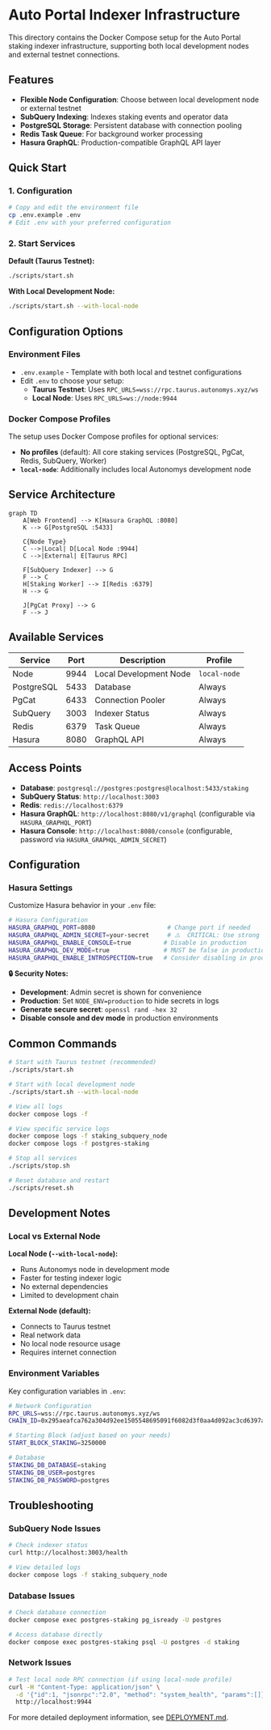# Auto Portal Indexer Infrastructure

This directory contains the Docker Compose setup for the Auto Portal staking indexer infrastructure, supporting both local development nodes and external testnet connections.

## Features

- **Flexible Node Configuration**: Choose between local development node or external testnet
- **SubQuery Indexing**: Indexes staking events and operator data
- **PostgreSQL Storage**: Persistent database with connection pooling
- **Redis Task Queue**: For background worker processing
- **Hasura GraphQL**: Production-compatible GraphQL API layer

## Quick Start

### 1. Configuration

```bash
# Copy and edit the environment file
cp .env.example .env
# Edit .env with your preferred configuration
```

### 2. Start Services

**Default (Taurus Testnet):**

```bash
./scripts/start.sh
```

**With Local Development Node:**

```bash
./scripts/start.sh --with-local-node
```

## Configuration Options

### Environment Files

- `.env.example` - Template with both local and testnet configurations
- Edit `.env` to choose your setup:
  - **Taurus Testnet**: Uses `RPC_URLS=wss://rpc.taurus.autonomys.xyz/ws`
  - **Local Node**: Uses `RPC_URLS=ws://node:9944`

### Docker Compose Profiles

The setup uses Docker Compose profiles for optional services:

- **No profiles** (default): All core staking services (PostgreSQL, PgCat, Redis, SubQuery, Worker)
- **`local-node`**: Additionally includes local Autonomys development node

## Service Architecture

```mermaid
graph TD
    A[Web Frontend] --> K[Hasura GraphQL :8080]
    K --> G[PostgreSQL :5433]

    C{Node Type}
    C -->|Local| D[Local Node :9944]
    C -->|External| E[Taurus RPC]

    F[SubQuery Indexer] --> G
    F --> C
    H[Staking Worker] --> I[Redis :6379]
    H --> G

    J[PgCat Proxy] --> G
    F --> J
```

## Available Services

| Service    | Port | Description            | Profile      |
| ---------- | ---- | ---------------------- | ------------ |
| Node       | 9944 | Local Development Node | `local-node` |
| PostgreSQL | 5433 | Database               | Always       |
| PgCat      | 6433 | Connection Pooler      | Always       |
| SubQuery   | 3003 | Indexer Status         | Always       |
| Redis      | 6379 | Task Queue             | Always       |
| Hasura     | 8080 | GraphQL API            | Always       |

## Access Points

- **Database**: `postgresql://postgres:postgres@localhost:5433/staking`
- **SubQuery Status**: `http://localhost:3003`
- **Redis**: `redis://localhost:6379`
- **Hasura GraphQL**: `http://localhost:8080/v1/graphql` (configurable via `HASURA_GRAPHQL_PORT`)
- **Hasura Console**: `http://localhost:8080/console` (configurable, password via `HASURA_GRAPHQL_ADMIN_SECRET`)

## Configuration

### **Hasura Settings**

Customize Hasura behavior in your `.env` file:

```bash
# Hasura Configuration
HASURA_GRAPHQL_PORT=8080                    # Change port if needed
HASURA_GRAPHQL_ADMIN_SECRET=your-secret     # ⚠️  CRITICAL: Use strong secret for production!
HASURA_GRAPHQL_ENABLE_CONSOLE=true         # Disable in production
HASURA_GRAPHQL_DEV_MODE=true               # MUST be false in production
HASURA_GRAPHQL_ENABLE_INTROSPECTION=true   # Consider disabling in production
```

**🔒 Security Notes:**

- **Development**: Admin secret is shown for convenience
- **Production**: Set `NODE_ENV=production` to hide secrets in logs
- **Generate secure secret**: `openssl rand -hex 32`
- **Disable console and dev mode** in production environments

## Common Commands

```bash
# Start with Taurus testnet (recommended)
./scripts/start.sh

# Start with local development node
./scripts/start.sh --with-local-node

# View all logs
docker compose logs -f

# View specific service logs
docker compose logs -f staking_subquery_node
docker compose logs -f postgres-staking

# Stop all services
./scripts/stop.sh

# Reset database and restart
./scripts/reset.sh
```

## Development Notes

### Local vs External Node

**Local Node (`--with-local-node`):**

- Runs Autonomys node in development mode
- Faster for testing indexer logic
- No external dependencies
- Limited to development chain

**External Node (default):**

- Connects to Taurus testnet
- Real network data
- No local node resource usage
- Requires internet connection

### Environment Variables

Key configuration variables in `.env`:

```bash
# Network Configuration
RPC_URLS=wss://rpc.taurus.autonomys.xyz/ws
CHAIN_ID=0x295aeafca762a304d92ee1505548695091f6082d3f0aa4d092ac3cd6397a6c5e

# Starting Block (adjust based on your needs)
START_BLOCK_STAKING=3250000

# Database
STAKING_DB_DATABASE=staking
STAKING_DB_USER=postgres
STAKING_DB_PASSWORD=postgres
```

## Troubleshooting

### SubQuery Node Issues

```bash
# Check indexer status
curl http://localhost:3003/health

# View detailed logs
docker compose logs -f staking_subquery_node
```

### Database Issues

```bash
# Check database connection
docker compose exec postgres-staking pg_isready -U postgres

# Access database directly
docker compose exec postgres-staking psql -U postgres -d staking
```

### Network Issues

```bash
# Test local node RPC connection (if using local-node profile)
curl -H "Content-Type: application/json" \
  -d '{"id":1, "jsonrpc":"2.0", "method": "system_health", "params":[]}' \
  http://localhost:9944
```

For more detailed deployment information, see [DEPLOYMENT.md](./DEPLOYMENT.md).
